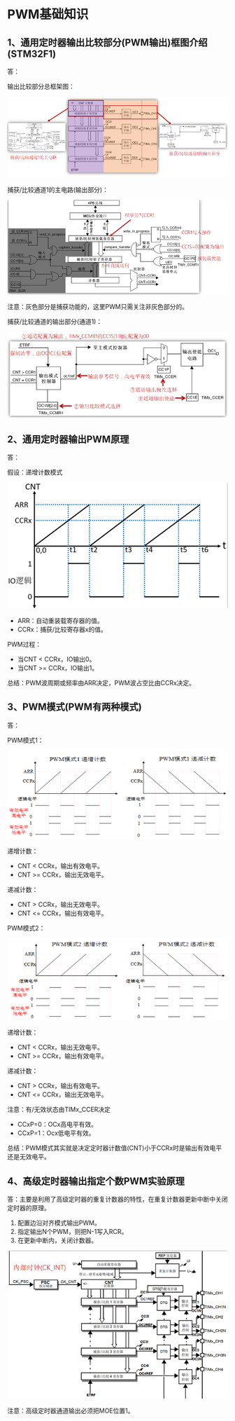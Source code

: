 # PWM基础知识



## 1、通用定时器输出比较部分(PWM输出)框图介绍(STM32F1)

答：

输出比较部分总框架图：

![](图片/通用定时器输出比较部分.png)



捕获/比较通道1的主电路(输出部分)：

![](图片/捕获比较通道1的主电路.png)

注意：灰色部分是捕获功能的，这里PWM只需关注非灰色部分的。



捕获/比较通道的输出部分(通道1)：

![](图片/捕获比较通道的输出部分.png)



## 2、通用定时器输出PWM原理

答：

假设：递增计数模式

![](图片/PWM原理图.png)

- ARR：自动重装载寄存器的值。
- CCRx：捕获/比较寄存器x的值。

PWM过程：

- 当CNT < CCRx，IO输出0。
- 当CNT >= CCRx，IO输出1。

总结：PWM波周期或频率由ARR决定，PWM波占空比由CCRx决定。



## 3、PWM模式(PWM有两种模式)

答：

PWM模式1：

![](图片/PWM模式1.png)

递增计数：

- CNT < CCRx，输出有效电平。
- CNT >= CCRx，输出无效电平。

递减计数：

- CNT > CCRx，输出无效电平。
- CNT <= CCRx，输出有效电平。



PWM模式2：

![](图片/PWM模式2.png)

递增计数：

- CNT < CCRx，输出无效电平。
- CNT >= CCRx，输出有效电平。

递减计数：

- CNT > CCRx，输出有效电平。
- CNT <= CCRx，输出无效电平。



注意：有/无效状态由TIMx_CCER决定

- CCxP=0：OCx高电平有效。
- CCxP=1：Ocx低电平有效。



总结：PWM模式其实就是决定定时器计数值(CNT)小于CCRx时是输出有效电平还是无效电平。



## 4、高级定时器输出指定个数PWM实验原理

答：主要是利用了高级定时器的重复计数器的特性，在重复计数器更新中断中关闭定时器的原理。

1. 配置边沿对齐模式输出PWM。
2. 指定输出N个PWM，则把N-1写入RCR。
3. 在更新中断内，关闭计数器。

![](图片/输出n个PWM.png)

注意：高级定时器通道输出必须把MOE位置1。
